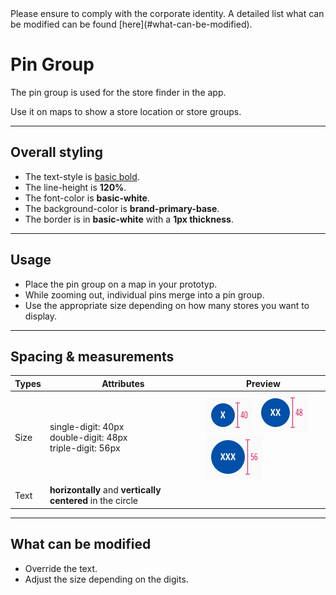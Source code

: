 <AlertInfo alertHeadline="Modifiable">
Please ensure to comply with the corporate identity. A detailed list what can be modified can be found [here](#what-can-be-modified).
</AlertInfo>

# Pin Group

The pin group is used for the store finder in the app.

Use it on maps to show a store location or store groups.

---

## Overall styling

- The text-style is [basic bold](../../../../Web/Design/General/Typography/Typography.md#basic-bold).
- The line-height is **120%**.
- The font-color is **basic-white**.
- The background-color is **brand-primary-base**.
- The border is in **basic-white** with a **1px thickness**.

---

## Usage

- Place the pin group on a map in your prototyp.
- While zooming out, individual pins merge into a pin group.
- Use the appropriate size depending on how many stores you want to display.

---

## Spacing & measurements

| Types | Attributes | Preview |
|---|---|---|
| Size | single-digit: 40px <br> double-digit: 48px <br> triple-digit: 56px | ![Size: Single](assets/size/01-single-digit@1x.png) ![Size: Double](assets/size/02-double-digit@1x.png) ![Size: Triple](assets/size/03-triple-digit@1x.png)|
|Text| **horizontally** and **vertically centered** in the circle| ||

---

## What can be modified

- Override the text.
- Adjust the size depending on the digits.
